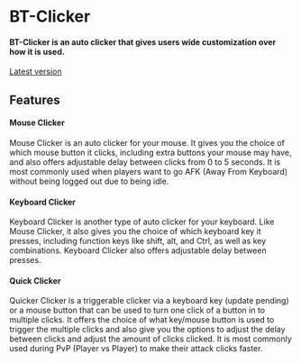 # BT-Clicker 
#### BT-Clicker is an auto clicker that gives users wide customization over how it is used.

[Latest version](http://google.com)

## Features
#### Mouse Clicker
Mouse Clicker is an auto clicker for your mouse. It gives you the choice of which mouse button it clicks, including extra buttons your mouse may have, and also offers adjustable delay between clicks from 0 to 5 seconds. It is most commonly used when players want to go AFK (Away From Keyboard) without being logged out due to being idle.
#### Keyboard Clicker
Keyboard Clicker is another type of auto clicker for your keyboard. Like Mouse Clicker, it also gives you the choice of which keyboard key it presses, including function keys like shift, alt, and Ctrl, as well as key combinations. Keyboard Clicker also offers adjustable delay between presses.
#### Quick Clicker
Quicker Clicker is a triggerable clicker via a keyboard key (update pending) or a mouse button that can be used to turn one click of a button in to multiple clicks. It offers the choice of what key/mouse button is used to trigger the multiple clicks and also give you the options to adjust the delay between clicks and adjust the amount of clicks clicked. It is most commonly used during PvP (Player vs Player) to make their attack clicks faster.
